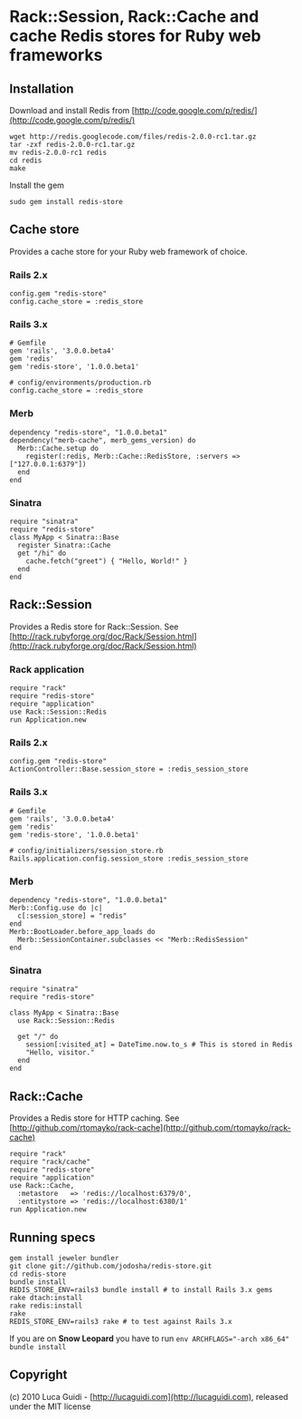 # Rack::Session, Rack::Cache and cache Redis stores for Ruby web frameworks

## Installation

Download and install Redis from [http://code.google.com/p/redis/](http://code.google.com/p/redis/)

    wget http://redis.googlecode.com/files/redis-2.0.0-rc1.tar.gz
    tar -zxf redis-2.0.0-rc1.tar.gz
    mv redis-2.0.0-rc1 redis
    cd redis
    make

Install the gem

    sudo gem install redis-store

## Cache store

Provides a cache store for your Ruby web framework of choice.

### Rails 2.x

    config.gem "redis-store"
    config.cache_store = :redis_store

### Rails 3.x

    # Gemfile
    gem 'rails', '3.0.0.beta4'
    gem 'redis'
    gem 'redis-store', '1.0.0.beta1'

    # config/environments/production.rb
    config.cache_store = :redis_store

### Merb

    dependency "redis-store", "1.0.0.beta1"
    dependency("merb-cache", merb_gems_version) do
      Merb::Cache.setup do
        register(:redis, Merb::Cache::RedisStore, :servers => ["127.0.0.1:6379"])
      end
    end

### Sinatra

    require "sinatra"
    require "redis-store"
    class MyApp < Sinatra::Base
      register Sinatra::Cache
      get "/hi" do
        cache.fetch("greet") { "Hello, World!" }
      end
    end

## Rack::Session

Provides a Redis store for Rack::Session. See [http://rack.rubyforge.org/doc/Rack/Session.html](http://rack.rubyforge.org/doc/Rack/Session.html)

### Rack application

    require "rack"
    require "redis-store"
    require "application"
    use Rack::Session::Redis
    run Application.new

### Rails 2.x

    config.gem "redis-store"
    ActionController::Base.session_store = :redis_session_store

### Rails 3.x

    # Gemfile
    gem 'rails', '3.0.0.beta4'
    gem 'redis'
    gem 'redis-store', '1.0.0.beta1'

    # config/initializers/session_store.rb
    Rails.application.config.session_store :redis_session_store

### Merb

    dependency "redis-store", "1.0.0.beta1"
    Merb::Config.use do |c|
      c[:session_store] = "redis"
    end
    Merb::BootLoader.before_app_loads do
      Merb::SessionContainer.subclasses << "Merb::RedisSession"
    end

### Sinatra

    require "sinatra"
    require "redis-store"

    class MyApp < Sinatra::Base
      use Rack::Session::Redis

      get "/" do
        session[:visited_at] = DateTime.now.to_s # This is stored in Redis
        "Hello, visitor."
      end
    end

## Rack::Cache

Provides a Redis store for HTTP caching. See [http://github.com/rtomayko/rack-cache](http://github.com/rtomayko/rack-cache)

    require "rack"
    require "rack/cache"
    require "redis-store"
    require "application"
    use Rack::Cache,
      :metastore   => 'redis://localhost:6379/0',
      :entitystore => 'redis://localhost:6380/1'
    run Application.new

## Running specs

    gem install jeweler bundler
    git clone git://github.com/jodosha/redis-store.git
    cd redis-store
    bundle install
    REDIS_STORE_ENV=rails3 bundle install # to install Rails 3.x gems
    rake dtach:install
    rake redis:install
    rake
    REDIS_STORE_ENV=rails3 rake # to test against Rails 3.x

If you are on **Snow Leopard** you have to run `env ARCHFLAGS="-arch x86_64" bundle install`

## Copyright

(c) 2010 Luca Guidi - [http://lucaguidi.com](http://lucaguidi.com), released under the MIT license
